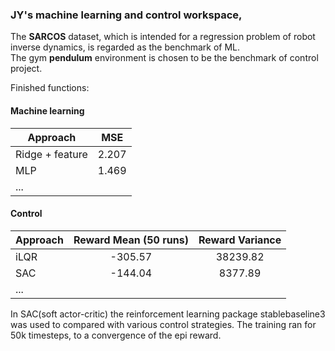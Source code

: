 ### JY's machine learning and control workspace, 
The **SARCOS** dataset, which is intended for a regression problem of robot inverse dynamics, is regarded as the benchmark of ML.  
The gym **pendulum** environment is chosen to be the benchmark of control project.
  
Finished functions:
#### Machine learning  
| Approach      | MSE           |
| ------------- |:-------------:|
| Ridge + feature      | 2.207 |
| MLP      | 1.469      |
| ... |       |
#### Control  
| Approach        | Reward Mean (50 runs) | Reward Variance|
| ------------- |:-------------:|:-------------:|
| iLQR      | -305.57 |   38239.82    |
| SAC | -144.04 | 8377.89 |
| ...| | |

In SAC(soft actor-critic) the reinforcement learning package stablebaseline3 was used to compared with various control strategies. The training ran for 50k timesteps, to a convergence of the epi reward.
